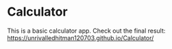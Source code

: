 # Calculator
This is a basic calculator app. Check out the final result: https://unrivalledhitman120703.github.io/Calculator/
